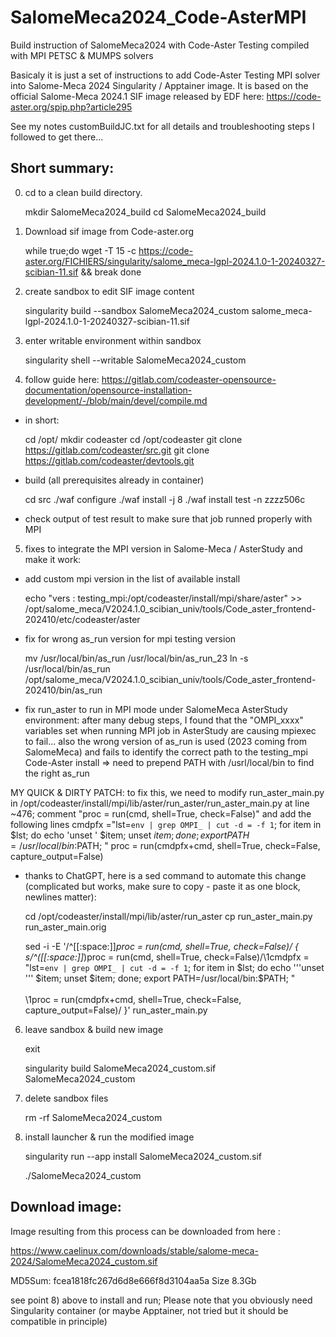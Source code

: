 # SalomeMeca2024_Code-AsterMPI

Build instruction of SalomeMeca2024 with Code-Aster Testing compiled with MPI PETSC &amp; MUMPS solvers

Basicaly it is just a set of instructions to add Code-Aster Testing MPI solver into Salome-Meca 2024 Singularity / Apptainer image.
It is based on the official Salome-Meca 2024.1 SIF image released by EDF here:  https://code-aster.org/spip.php?article295

See my notes customBuildJC.txt for all details and troubleshooting steps I followed to get there...

Short summary:
--------------

0) cd to a clean build directory.

    mkdir SalomeMeca2024_build
    cd SalomeMeca2024_build

1) Download sif image from Code-aster.org

    while true;do
     wget -T 15 -c https://code-aster.org/FICHIERS/singularity/salome_meca-lgpl-2024.1.0-1-20240327-scibian-11.sif && break
    done


2) create sandbox to edit SIF image content

    singularity build --sandbox SalomeMeca2024_custom salome_meca-lgpl-2024.1.0-1-20240327-scibian-11.sif  

3) enter writable environment within sandbox 

    singularity shell --writable SalomeMeca2024_custom

4) follow guide here: https://gitlab.com/codeaster-opensource-documentation/opensource-installation-development/-/blob/main/devel/compile.md
- in short: 

    cd /opt/
    mkdir codeaster
    cd /opt/codeaster
    git clone https://gitlab.com/codeaster/src.git
    git clone https://gitlab.com/codeaster/devtools.git

- build (all prerequisites already in container)

    cd src
    ./waf configure
    ./waf install -j 8
    ./waf install test -n zzzz506c

- check output of test result to make sure that job runned properly with MPI

5) fixes to integrate the MPI version in Salome-Meca / AsterStudy and make it work:

- add custom mpi version in the list of available install

    echo "vers : testing_mpi:/opt/codeaster/install/mpi/share/aster" >> /opt/salome_meca/V2024.1.0_scibian_univ/tools/Code_aster_frontend-202410/etc/codeaster/aster

- fix for wrong as_run version for mpi testing version 

    mv /usr/local/bin/as_run /usr/local/bin/as_run_23
    ln -s /usr/local/bin/as_run /opt/salome_meca/V2024.1.0_scibian_univ/tools/Code_aster_frontend-202410/bin/as_run

-  fix run_aster to run in MPI mode under SalomeMeca AsterStudy environment: after many debug steps, I found that the "OMPI_xxxx" variables set when running MPI job in AsterStudy are causing mpiexec to fail... also the wrong version of as_run is used (2023 coming from SalomeMeca) and fails to identify the correct path to the testing_mpi Code-Aster install => need to prepend PATH with /usrl/local/bin to find the right as_run

MY QUICK & DIRTY PATCH: to fix this, we need to modify run_aster_main.py in /opt/codeaster/install/mpi/lib/aster/run_aster/run_aster_main.py
at line ~476;  comment  "proc = run(cmd, shell=True, check=False)" and add the following lines
cmdpfx ="lst=`env | grep OMPI_ | cut -d = -f 1`; for item in $lst; do echo 'unset ' $item; unset $item; done; export PATH=/usr/local/bin:$PATH; "
proc = run(cmdpfx+cmd, shell=True, check=False, capture_output=False)

- thanks to ChatGPT, here is a sed command to automate this change (complicated but works, make sure to copy - paste it as one block, newlines matter):
 
    cd /opt/codeaster/install/mpi/lib/aster/run_aster
    cp run_aster_main.py run_aster_main.orig

    sed -i -E '/^[[:space:]]*proc = run\(cmd, shell=True, check=False\)/ {
      s/^([[:space:]]*)proc = run\(cmd, shell=True, check=False\)/\1cmdpfx = "lst=`env | grep OMPI_ | cut -d = -f 1`; for item in \$lst; do echo '\''unset '\'' \$item; unset \$item; done; export PATH=\/usr\/local\/bin:\$PATH; "\
    \
    \1proc = run(cmdpfx+cmd, shell=True, check=False, capture_output=False)/
    }' run_aster_main.py


6) leave sandbox & build new image

    exit

    singularity build SalomeMeca2024_custom.sif SalomeMeca2024_custom

7) delete sandbox files 
    
    rm -rf SalomeMeca2024_custom

8) install launcher & run the modified image

    singularity run --app install SalomeMeca2024_custom.sif 

    ./SalomeMeca2024_custom

## Download image:

Image resulting from this process can be downloaded from here : 

https://www.caelinux.com/downloads/stable/salome-meca-2024/SalomeMeca2024_custom.sif

MD5Sum: fcea1818fc267d6d8e666f8d3104aa5a 
Size 8.3Gb

see point 8) above to install and run; 
Please note that you obviously need Singularity container (or maybe Apptainer, not tried but it should be compatible in principle) 



